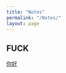 ```yaml
---
title: "Notes"
permalink: "/Notes/"
layout: page
---
```


## FUCK

[你好](/Geometry_II_Final_Project.pdf)
